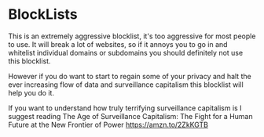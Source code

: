 # BlockLists

This is an extremely aggressive blocklist, it's too aggressive for most people to use. It will break a lot of websites, 
so if it annoys you to go in and whitelist individual domains or subdomains you should definitely not use this blocklist.

However if you do want to start to regain some of your privacy and halt the ever increasing flow of data and 
surveillance capitalism this blocklist will help you do it. 

If you want to understand how truly terrifying surveillance capitalism is I suggest reading 
The Age of Surveillance Capitalism: The Fight for a Human Future at the New Frontier of Power
https://amzn.to/2ZkKGTB

